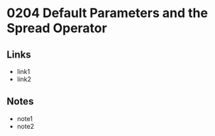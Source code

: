 0204 Default Parameters and the Spread Operator
======

Links
------
+ link1
+ link2

Notes
------
+ note1
+ note2
